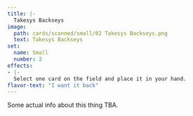 ```yaml
---
title: |-
  Takesys Backseys
image: 
  path: cards/scanned/small/02 Takesys Backseys.png
  text: Takesys Backseys
set:
  name: Small
  number: 2
effects: 
- |-
  Select one card on the field and place it in your hand.
flavor-text: "I want it back"
---
```

Some actual info about this thing TBA.
